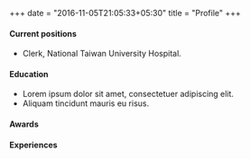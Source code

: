 +++
date = "2016-11-05T21:05:33+05:30"
title = "Profile"
+++

#### Current positions

- Clerk, National Taiwan University Hospital.

#### Education

- Lorem ipsum dolor sit amet, consectetuer adipiscing elit.
- Aliquam tincidunt mauris eu risus.

#### Awards


#### Experiences
